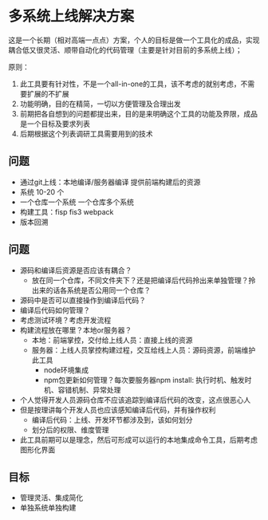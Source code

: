 # 多系统上线解决方案

这是一个长期（相对高端一点点）方案，个人的目标是做一个工具化的成品，实现耦合低又很灵活、顺带自动化的代码管理（主要是针对目前的多系统上线）；

原则：
1. 此工具要有针对性，不是一个all-in-one的工具，该不考虑的就别考虑，不需要扩展的不扩展
2. 功能明确，目的在精简，一切以方便管理及合理出发
3. 前期把各自想到的问题都提出来，目的是来明确这个工具的功能及界限，成品是一个目标及要求列表
4. 后期根据这个列表调研工具需要用到的技术

## 问题
* 通过git上线：本地编译/服务器编译 提供前端构建后的资源
* 系统 10-20 个
* 一个仓库一个系统 一个仓库多个系统
* 构建工具：fisp fis3 webpack
* 版本回溯

## 问题
* 源码和编译后资源是否应该有耦合？
  * 放在同一个仓库，不同文件夹下？还是把编译后代码拎出来单独管理？拎出来的话各系统是否公用同一个仓库？
* 源码中是否可以直接操作到编译后代码？
* 编译后代码如何管理？
* 考虑测试环境？考虑开发流程
* 构建流程放在哪里？本地or服务器？
  * 本地：前端掌控，交付给上线人员：直接上线的资源
  * 服务器：上线人员掌控构建过程，交互给线上人员：源码资源，前端维护此工具
    * node环境集成
    * npm包更新如何管理？每次要服务器npm install: 执行时机、触发时机、容错机制、异常处理
* 个人觉得开发人员源码仓库不应该追踪到编译后代码的改变，这点很恶心人
* 但是按理讲每个开发人员也应该感知编译后代码，并有操作权利
  * 编译后代码：上线、开发环节都涉及到，该如何划分
  * 划分后的权限、维度管理
* 此工具前期可以是理念，然后可形成可以运行的本地集成命令工具，后期考虑图形化界面

## 目标
* 管理灵活、集成简化
* 单独系统单独构建
